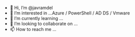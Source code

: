 - 👋 Hi, I’m @javramdel
- 👀 I’m interested in ...Azure / PowerShell / AD DS / Vmware
- 🌱 I’m currently learning ...
- 💞️ I’m looking to collaborate on ...
- 📫 How to reach me ...

<!---
javramdel/javramdel is a ✨ special ✨ repository because its `README.md` (this file) appears on your GitHub profile.
You can click the Preview link to take a look at your changes.
--->
